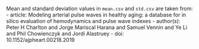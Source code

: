 Mean and standard deviation values in `mean.csv` and `std.csv` are taken from:
    - article: Modeling arterial pulse waves in healthy aging: a database for in silico evaluation of hemodynamics and pulse wave indexes
    - author(s): Peter H Charlton and Jorge Mariscal Harana and Samuel Vennin and Ye Li and Phil Chowienczyk and Jordi Alastruey
    - doi: 10.1152/ajpheart.00218.2019
